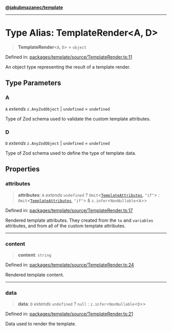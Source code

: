 [**@jakubmazanec/template**](../README.md)

---

# Type Alias: TemplateRender\<A, D\>

> **TemplateRender**\<`A`, `D`\> = `object`

Defined in:
[packages/template/source/TemplateRender.ts:11](https://github.com/jakubmazanec/tools/blob/6fe16df773d5da14c29261ea934e72b3f99fabb7/packages/template/source/TemplateRender.ts#L11)

An object type representing the result of a template render.

## Type Parameters

### A

`A` _extends_ `z.AnyZodObject` \| `undefined` = `undefined`

Type of Zod schema used to validate the custom template attributes.

### D

`D` _extends_ `z.AnyZodObject` \| `undefined` = `undefined`

Type of Zod schema used to define the type of template data.

## Properties

### attributes

> **attributes**: `A` _extends_ `undefined` ? `Omit`\<[`TemplateAttributes`](TemplateAttributes.md),
> `"if"`\> : `Omit`\<[`TemplateAttributes`](TemplateAttributes.md), `"if"`\> &
> `z.infer`\<`NonNullable`\<`A`\>\>

Defined in:
[packages/template/source/TemplateRender.ts:17](https://github.com/jakubmazanec/tools/blob/6fe16df773d5da14c29261ea934e72b3f99fabb7/packages/template/source/TemplateRender.ts#L17)

Rendered template attributes. They created from the `to` and `variables` attributes, and from all of
the custom template attributes.

---

### content

> **content**: `string`

Defined in:
[packages/template/source/TemplateRender.ts:24](https://github.com/jakubmazanec/tools/blob/6fe16df773d5da14c29261ea934e72b3f99fabb7/packages/template/source/TemplateRender.ts#L24)

Rendered template content.

---

### data

> **data**: `D` _extends_ `undefined` ? `null` : `z.infer`\<`NonNullable`\<`D`\>\>

Defined in:
[packages/template/source/TemplateRender.ts:21](https://github.com/jakubmazanec/tools/blob/6fe16df773d5da14c29261ea934e72b3f99fabb7/packages/template/source/TemplateRender.ts#L21)

Data used to render the template.
